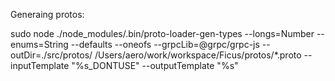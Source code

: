 Generaing protos:

sudo node ./node_modules/.bin/proto-loader-gen-types --longs=Number --enums=String --defaults --oneofs --grpcLib=@grpc/grpc-js --outDir=./src/protos/ /Users/aero/work/workspace/Ficus/protos/*.proto --inputTemplate "%s_DONTUSE" --outputTemplate "%s"